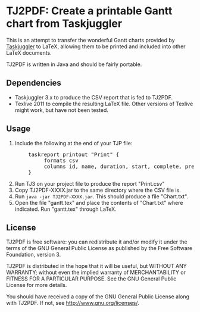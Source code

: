 TJ2PDF: Create a printable Gantt chart from Taskjuggler
=======================================================

This is an attempt to transfer the wonderful Gantt charts provided by
[Taskjuggler](http://www.taskjuggler.org/) to LaTeX, allowing them to be
printed and included into other LaTeX documents.

TJ2PDF is written in Java and should be fairly portable.

Dependencies
------------
* Taskjuggler 3.x to produce the CSV report that is fed to TJ2PDF.
* Texlive 2011 to compile the resulting LaTeX file. Other versions of
  Texlive might work, but have not been tested.

Usage
-----
1. Include the following at the end of your TJP file:
<pre>
       taskreport printout "Print" {
            formats csv
            columns id, name, duration, start, complete, precursors
       }
</pre>
2. Run TJ3 on your project file to produce the report "Print.csv"
3. Copy TJ2PDF-XXXX.jar to the same directory where the CSV file is.
4. Run `java -jar TJ2PDF-XXXX.jar`. This should produce a file
   "Chart.txt".
5. Open the file "gantt.tex" and place the contents of "Chart.txt" where
   indicated. Run "gantt.tex" through LaTeX.

License
-------
TJ2PDF is free software: you can redistribute it and/or modify
it under the terms of the GNU General Public License as published by
the Free Software Foundation, version 3.

TJ2PDF is distributed in the hope that it will be useful,
but WITHOUT ANY WARRANTY; without even the implied warranty of
MERCHANTABILITY or FITNESS FOR A PARTICULAR PURPOSE.  See the
GNU General Public License for more details.

You should have received a copy of the GNU General Public License
along with TJ2PDF.  If not, see <http://www.gnu.org/licenses/>.
